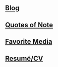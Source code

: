 
## [Blog](/indexblog.md)

## [Quotes of Note](./quotes.md)

## [Favorite Media](./other.md)

## [Resumé/CV](https://www.linkedin.com/in/thomas-koetting-5a94b8239/)

